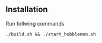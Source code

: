 Installation
-------------

Run follwing commands
<pre><code>./build.sh && ./start_hubblemon.sh</code></pre>
